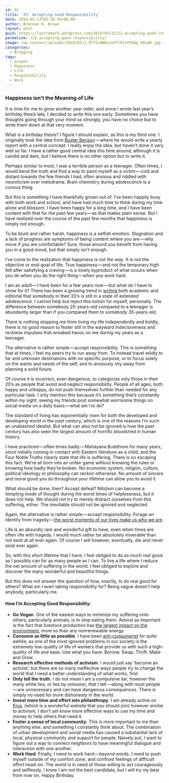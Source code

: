 ```yaml
---
id: 91
title: '22: Accepting Good Responsibility'
date: 2018-03-13T03:56:58+00:00
author: Brennan K. Brown
layout: post
guid: https://lastremark.wordpress.com/2018/03/13/22-accepting-good-responsibility/
permalink: /22-accepting-good-responsibility/
image: /wp-content/uploads/2018/03/1_9Tf3JdWQs1uYYl9loYP4Ag-88x88.jpg
categories:
  - Blogging
tags:
  - Growth
  - Happiness
  - Life
  - Responsibility
  - Work
---
```

### Happiness isn’t the Meaning of Life 

It is time for me to grow another year older, and since I wrote last year’s birthday thesis late, I decided to write this one early. Sometimes you have thoughts going through your mind so strongly, you have no choice but to write them down at that very moment.

What is a birthday thesis? I figure I should explain, as this is my third one. I originally took the idea from <a href="https://medium.com/u/5142451174a3" target="_blank" rel="noopener noreferrer">Buster Benson</a> — where he would write a yearly report with a central concept. I really enjoy the idea, but haven’t done it very well so far. I have a rather good central idea this time around, although it is candid and dark, but I believe there is no other option _but_ to write it.

<!--more-->

Perhaps similar to most, I was a terrible person as a teenager. Often times, I would bend the truth and find a way to paint myself as a victim — cold and distant towards the few friends I had, often anxious and riddled with neuroticism over melodrama. Brain chemistry during adolescence is a curious thing.

But this is something I have thankfully grown out of. I’ve been happily busy with both work and school, and have had much time to think during my time alone and blossom. I have been happy for a long time, and I have been content with that for the past few years — as that makes plain sense. But I have realized over the course of the past few months that happiness is simply not enough.

To be blunt and rather harsh, happiness is a selfish emotion. Stagnation and a lack of progress are symptoms of being content where you are — why move if you are comfortable? Sure, those around you benefit from having you in a good mood, but that simply isn’t enough.

I’ve come to the realization that happiness is not _the way_. It is not the objective or end-goal of life. True happiness — and not the temporary high felt after satisfying a craving — is a lovely byproduct of what occurs when you do when you do the right thing — when you work hard.

I am an adult — I have been for a few years now — but what do I have to show for it? There has been a growing trend in <a href="https://www.scientificamerican.com/article/extended-adolescence-when-25-is-the-new-181/" target="_blank" rel="noopener noreferrer">writing</a> both academic and editorial that somebody in their 20’s is still in a state of extended adolescence. I cannot help but reject this notion for myself, personally. The difference between somebody 25-years-old compared to a teenager is abundantly larger than if you compared them to somebody 35-years-old.

There is nothing stopping me from living my life independently and boldly, there is no good reason to fester still in the wayward indecisiveness and reckless impulses that wreaked havoc on me during my years as a teenager.

The alternative is rather simple — accept responsibility. This is something that at times, I feel my peers try to run away from. To instead travel wildly to far and unknown destinations with no specific purpose, or to focus solely on the wants and needs of the self, and to anxiously shy away from planning a solid future.

Of course it is incorrect, even dangerous, to categorize only those in their 20’s as people that avoid and neglect responsibility. People of all ages, both happy and unhappy, do not push themselves further than needed for any particular task. I only mention this because it’s something that’s constantly within my sight, seeing my friends post somewhat worrisome things on social media on a daily basis — what am I to do?

The standard of living has exponentially risen for both the developed and developing world in the past century, which is one of the reasons I’m such an unabashed idealist. But what can also not be ignored is how the past century has also seen the largest amount of horrific bloodshed in human history.

I have practiced — often times badly — Mahayana Buddhism for many years, since initially coming in contact with Eastern literature as a child, and the Four Noble Truths clearly state that life is suffering. There is no escaping this fact. We’re all born into an unfair game without knowing the rules or knowing how badly they’re broken. No economic system, religion, culture, political ideology or philosophy can reckon otherwise. No amount of sincere and moral good you do throughout your lifetime can allow you to avoid it.

What should be done, then? Accept defeat? Nihilism can become a tempting mode of thought during the worst times of helplessness, but it does not help. We should not try to merely distract ourselves from this suffering, either. The inevitable should not be ignored and neglected.

Again, the alternative is rather simple — accept responsibility. Forage an identity from tragedy —<a href="https://www.ted.com/talks/andrew_solomon_how_the_worst_moments_in_our_lives_make_us_who_we_are" target="_blank" rel="noopener noreferrer"> the worst moments of our lives make us who we are</a>.

Life is an absurdly rare and wonderful gift to have, even when times are often rife with tragedy. I would much rather be absolutely miserable than not exist at all ever again. Of course I will however, eventually, die and never exist ever again.

So, with this short lifetime that I have, I feel obliged to do as much real good as I possibly can for as many people as I can. To live a life where I reduce the net amount of suffering in the world. I feel obliged to explore and discover the many wonderful and beautiful things.

But this does not answer the question of how, exactly, to do real good for others? What am I even taking responsibility for? Being vague doesn’t help anybody, particularly me.

#### How I’m Accepting Good Responsibility:

  * <b>Go Vegan</b>. One of the easiest ways to minimize my suffering onto others, particularly animals, is to stop eating them. Almost as important is the fact that livestock production has <a href="http://science.time.com/2013/12/16/the-triple-whopper-environmental-impact-of-global-meat-production/" target="_blank" rel="noopener noreferrer">the largest impact on the environment</a>, more so than any nonrenewable energy.
  * <b>Consume as little as possible</b>. I have been <a href="https://medium.com/@brennanbrown/actually-matters-7561d31c18d" target="_blank" rel="noopener noreferrer">anti-consumerist</a> for quite awhile, as one of the most ignored problems in our society is the extremely low-quality of life of workers that provide us with such a high-quality of life and ease. Use what you have. Borrow. Swap. Thrift. Make and Grow.
  * <b>Research effective methods of activism</b>. I would just say ‘become an activist’, but there are so many ineffective ways people try to change the world that I need a better understanding of what works, first.
  * <b>Only tell the truth.</b> I do not mean I am a compulsive liar, however the many white lies, or lies by omission, that I tell —along with most people — are unnecessary and can have dangerous consequences. There is simply no need for more dishonesty in the world.
  * <b>Invest more time and effort into philanthropy</b>. I am already active on <a href="https://www.kiva.org/lender/brennanbrown" target="_blank" rel="noopener noreferrer">Kiva</a>, (which is a wonderful website that you should join) however similar to activism, I don’t yet know more effective ways to use my time and money to help others that need it.
  * <b>Foster a sense of local community.</b> This is more important to me than anything else, and something I constantly think about. The combination of urban development and social media has caused a substantial lack of local, physical community and support for people. Naively put, I want to figure out a way to connect neighbors to have meaningful dialogue and interaction with one another.
  * <b>Work Hard</b>. Finally, I need to work hard — beyond words. I need to push myself outside of my comfort zone, and confront feelings of difficult effort head-on. The world is in need of those willing to act courageously and selflessly, I know I am not the best candidate, but I will try my best from now on. Happy Birthday.